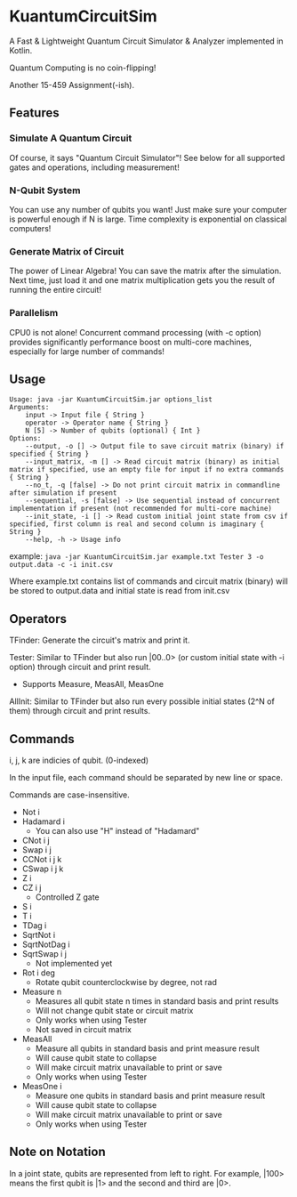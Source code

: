 # KuantumCircuitSim

A Fast & Lightweight Quantum Circuit Simulator & Analyzer implemented in Kotlin.

Quantum Computing is no coin-flipping!

Another 15-459 Assignment(-ish).

## Features
### Simulate A Quantum Circuit
Of course, it says "Quantum Circuit Simulator"! See below for all supported gates and operations, including measurement!

### N-Qubit System
You can use any number of qubits you want! Just make sure your computer is powerful enough if N is large. Time complexity is exponential on classical computers!

### Generate Matrix of Circuit
The power of Linear Algebra! You can save the matrix after the simulation. Next time, just load it and one matrix multiplication gets you the result of running the entire circuit!

### Parallelism
CPU0 is not alone! Concurrent command processing (with -c option) provides significantly performance boost on multi-core machines, especially for large number of commands!

## Usage

```
Usage: java -jar KuantumCircuitSim.jar options_list
Arguments: 
    input -> Input file { String }
    operator -> Operator name { String }
    N [5] -> Number of qubits (optional) { Int }
Options: 
    --output, -o [] -> Output file to save circuit matrix (binary) if specified { String }
    --input_matrix, -m [] -> Read circuit matrix (binary) as initial matrix if specified, use an empty file for input if no extra commands { String }
    --no_t, -q [false] -> Do not print circuit matrix in commandline after simulation if present 
    --sequential, -s [false] -> Use sequential instead of concurrent implementation if present (not recommended for multi-core machine) 
    --init_state, -i [] -> Read custom initial joint state from csv if specified, first column is real and second column is imaginary { String }
    --help, -h -> Usage info 
```

example: ```java -jar KuantumCircuitSim.jar example.txt Tester 3 -o output.data -c -i init.csv```

Where example.txt contains list of commands and circuit matrix (binary) will be stored to output.data and initial state is read from init.csv

## Operators

TFinder: Generate the circuit's matrix and print it.

Tester: Similar to TFinder but also run |00..0> (or custom initial state with -i option) through circuit and print result.
- Supports Measure, MeasAll, MeasOne

AllInit: Similar to TFinder but also run every possible initial states (2^N of them) through circuit and print results.

## Commands
i, j, k are indicies of qubit. (0-indexed)

In the input file, each command should be separated by new line or space.

Commands are case-insensitive.

- Not i
- Hadamard i
    + You can also use "H" instead of "Hadamard"
- CNot i j
- Swap i j
- CCNot i j k
- CSwap i j k
- Z i
- CZ i j
    + Controlled Z gate
- S i
- T i
- TDag i
- SqrtNot i
- SqrtNotDag i
- SqrtSwap i j
    + Not implemented yet
- Rot i deg
    + Rotate qubit counterclockwise by degree, not rad
- Measure n
    + Measures all qubit state n times in standard basis and print results
    + Will not change qubit state or circuit matrix
    + Only works when using Tester
    + Not saved in circuit matrix
- MeasAll
    + Measure all qubits in standard basis and print measure result
    + Will cause qubit state to collapse
    + Will make circuit matrix unavailable to print or save
    + Only works when using Tester
- MeasOne i
    + Measure one qubits in standard basis and print measure result
    + Will cause qubit state to collapse
    + Will make circuit matrix unavailable to print or save
    + Only works when using Tester
    
## Note on Notation

In a joint state, qubits are represented from left to right. For example, |100> means the first qubit is |1> and the second and third are |0>.